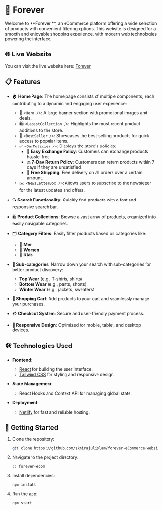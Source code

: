 # 🛒 Forever 

Welcome to **Forever **, an eCommerce platform offering a wide selection of products with convenient filtering options. This website is designed for a smooth and enjoyable shopping experience, with modern web technologies powering the interface.

## 🌐 Live Website

You can visit the live website here: [Forever ](https://forever-ecom.netlify.app/)

## 📋 Features

- 🏠 **Home Page**: The home page consists of multiple components, each contributing to a dynamic and engaging user experience:
  - 🎉 `<Hero />`: A large banner section with promotional images and deals.
  - 🛍️ `<LatestCollection />`: Highlights the most recent product additions to the store.
  - 🌟 `<BestSeller />`: Showcases the best-selling products for quick access to popular items.
  - ✅ `<OurPolicies />`: Displays the store's policies:
    - 🔄 **Easy Exchange Policy**: Customers can exchange products hassle-free.
    - 🔙 **7-Day Return Policy**: Customers can return products within 7 days if they are unsatisfied.
    - 🚚 **Free Shipping**: Free delivery on all orders over a certain amount.
  - ✉️ `<NewsLetterBox />`: Allows users to subscribe to the newsletter for the latest updates and offers.

- 🔍 **Search Functionality**: Quickly find products with a fast and responsive search bar.
- 🛍️ **Product Collections**: Browse a vast array of products, organized into easily navigable categories.
- 🗂️ **Category Filters**: Easily filter products based on categories like:
  - 👔 **Men**
  - 👗 **Women**
  - 👶 **Kids**
- 👕 **Sub-categories**: Narrow down your search with sub-categories for better product discovery:
  - **Top Wear** (e.g., T-shirts, shirts)
  - **Bottom Wear** (e.g., pants, shorts)
  - **Winter Wear** (e.g., jackets, sweaters)
- 🛒 **Shopping Cart**: Add products to your cart and seamlessly manage your purchases.
- 💳 **Checkout System**: Secure and user-friendly payment process.
- 📱 **Responsive Design**: Optimized for mobile, tablet, and desktop devices.

## 🛠️ Technologies Used

- **Frontend**:
  - [React](https://reactjs.org/) for building the user interface.
  - [Tailwind CSS](https://tailwindcss.com/) for styling and responsive design.

- **State Management**:
  - React Hooks and Context API for managing global state.



- **Deployment**:
  - [Netlify](https://www.netlify.com/) for fast and reliable hosting.

## 🚀 Getting Started

1. Clone the repository:
    ```bash
    git clone https://github.com/skmirajulislam/forever-eCommerce-website.git
    ```
2. Navigate to the project directory:
    ```bash
    cd forever-ecom
    ```
3. Install dependencies:
    ```bash
    npm install
    ```
4. Run the app:
    ```bash
    npm start
    ```



